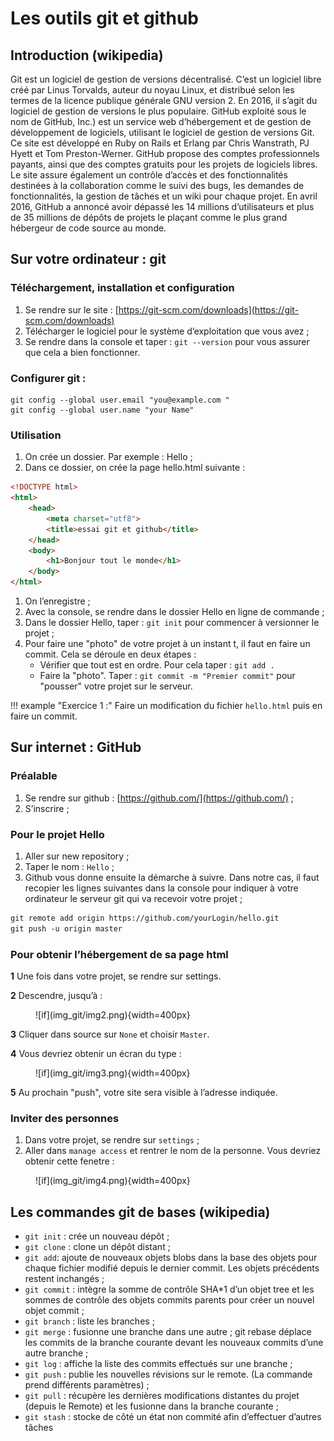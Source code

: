#  Les outils git et github

## Introduction (wikipedia)

Git est un logiciel de gestion de versions décentralisé. C’est un logiciel libre créé par Linus Torvalds,
auteur du noyau Linux, et distribué selon les termes de la licence publique générale GNU version 2. En 2016,
il s’agit du logiciel de gestion de versions le plus populaire.
GitHub exploité sous le nom de GitHub, Inc.) est un service web d’hébergement et de gestion de développement de logiciels, utilisant le logiciel de gestion de versions Git. Ce site est développé en Ruby on Rails
et Erlang par Chris Wanstrath, PJ Hyett et Tom Preston-Werner. GitHub propose des comptes professionnels payants, ainsi que des comptes gratuits pour les projets de logiciels libres. Le site assure également un
contrôle d’accès et des fonctionnalités destinées à la collaboration comme le suivi des bugs, les demandes de
fonctionnalités, la gestion de tâches et un wiki pour chaque projet.
En avril 2016, GitHub a annoncé avoir dépassé les 14 millions d’utilisateurs et plus de 35 millions de
dépôts de projets le plaçant comme le plus grand hébergeur de code source au monde.

## Sur votre ordinateur : git

### Téléchargement, installation et configuration

1. Se rendre sur le site : [https://git-scm.com/downloads](https://git-scm.com/downloads)
2. Télécharger le logiciel pour le système d’exploitation que vous avez ;
3. Se rendre dans la console et taper : `git --version` pour vous assurer que cela a bien fonctionner.

### Configurer git :

``` console
git config --global user.email "you@example.com "
git config --global user.name "your Name"
```
### Utilisation

1. On crée un dossier. Par exemple : Hello ;
2. Dans ce dossier, on crée la page hello.html suivante :

``` html linenums="1"
<!DOCTYPE html>
<html>
    <head>
        <meta charset="utf8">
        <title>essai git et github</title>
    </head>
    <body>
        <h1>Bonjour tout le monde</h1>
    </body>
</html>
```

1. On l’enregistre ;
2. Avec la console, se rendre dans le dossier Hello en ligne de commande ;
3. Dans le dossier Hello, taper : `git init` pour commencer à versionner le projet ;
4. Pour faire une "photo" de votre projet à un instant t, il faut en faire un commit. Cela se déroule en
deux étapes :
   * Vérifier que tout est en ordre. Pour cela taper : `git add .`
   * Faire la "photo". Taper : `git commit -m "Premier commit"` pour "pousser" votre projet sur le serveur.

!!! example "Exercice 1 :"
    Faire un modification du fichier `hello.html` puis en faire un commit.

## Sur internet : GitHub

### Préalable

1. Se rendre sur github : [https://github.com/](https://github.com/) ;
2. S’inscrire ;

### Pour le projet Hello

1. Aller sur new repository ;
2. Taper le nom : `Hello` ;
3. Github vous donne ensuite la démarche à suivre. Dans notre cas, il faut recopier les lignes suivantes dans la console pour indiquer à votre ordinateur le serveur git qui va recevoir votre projet ;

```  html
git remote add origin https://github.com/yourLogin/hello.git 
git push -u origin master
```

### Pour obtenir l’hébergement de sa page html

**1** Une fois dans votre projet, se rendre sur settings.

**2** Descendre, jusqu’à :

<figure markdown>
![if](img_git/img2.png){width=400px}
</figure>

**3** Cliquer dans source sur `None` et choisir `Master`.

**4** Vous devriez obtenir un écran du type :

<figure markdown>
![if](img_git/img3.png){width=400px}
</figure>

**5** Au prochain "push", votre site sera visible à l’adresse indiquée.

### Inviter des personnes

1. Dans votre projet, se rendre sur `settings` ;
2. Aller dans `manage access` et rentrer le nom de la personne. Vous devriez obtenir cette fenetre :

<figure markdown>
![if](img_git/img4.png){width=400px}
</figure>

## Les commandes git de bases (wikipedia)
   
* `git init` : crée un nouveau dépôt ;
* `git clone` : clone un dépôt distant ;
* `git add`: ajoute de nouveaux objets blobs dans la base des objets pour chaque fichier modifié depuis
le dernier commit. Les objets précédents restent inchangés ;
* `git commit` : intègre la somme de contrôle SHA*1 d’un objet tree et les sommes de contrôle des
objets commits parents pour créer un nouvel objet commit ;
* `git branch` : liste les branches ;
* `git merge` : fusionne une branche dans une autre ; git rebase déplace les commits de la branche
courante devant les nouveaux commits d’une autre branche ;
* `git log` : affiche la liste des commits effectués sur une branche ;
* `git push` : publie les nouvelles révisions sur le remote. (La commande prend différents paramètres) ;
* `git pull` : récupère les dernières modifications distantes du projet (depuis le Remote) et les fusionne
dans la branche courante ;
* `git stash` : stocke de côté un état non commité afin d’effectuer d’autres tâches
